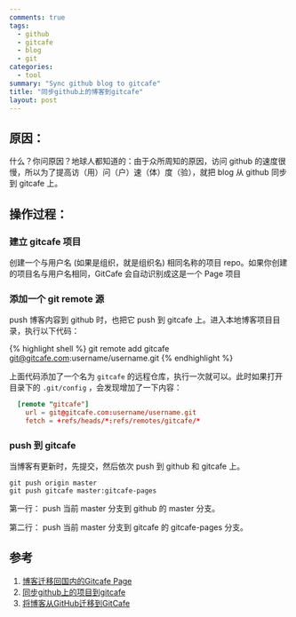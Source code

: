 ```yaml
---
comments: true
tags:
  - github
  - gitcafe
  - blog
  - git
categories:
  - tool
summary: "Sync github blog to gitcafe"
title: "同步github上的博客到gitcafe"
layout: post
---
```


## 原因：

什么？你问原因？地球人都知道的：由于众所周知的原因，访问 github 的速度很慢，所以为了提高访（用）问（户）速（体）度（验），就把 blog 从 github 同步到 gitcafe 上。


## 操作过程：

### 建立 gitcafe 项目

创建一个与用户名 (如果是组织，就是组织名) 相同名称的项目 repo。如果你创建的项目名与用户名相同，GitCafe 会自动识别成这是一个 Page 项目

<!-- more -->

### 添加一个 git remote 源

push 博客内容到 github 时，也把它 push 到 gitcafe 上。进入本地博客项目目录，执行以下代码：

{% highlight shell %}
git remote add gitcafe git@gitcafe.com:username/username.git
{% endhighlight %}

上面代码添加了一个名为 `gitcafe` 的远程仓库，执行一次就可以。此时如果打开目录下的 `.git/config` ，会发现增加了一下内容：

~~~conf
  [remote "gitcafe"]
    url = git@gitcafe.com:username/username.git
    fetch = +refs/heads/*:refs/remotes/gitcafe/*
~~~

### push 到 gitcafe

当博客有更新时，先提交，然后依次 push 到 github 和 gitcafe 上。

``` shell
git push origin master
git push gitcafe master:gitcafe-pages
```

第一行： push 当前 master 分支到 github 的 master 分支。

第二行： push 当前 master 分支到 gitcafe 的 gitcafe-pages 分支。


## 参考
1. [博客迁移回国内的Gitcafe Page](http://www.besteric.com/2014/11/16/build-blog-mirror-site-on-gitcafe/)
2. [同步github上的项目到gitcafe](http://cxh.me/2014/06/28/gitsync-github-gitcafe/)
3. [将博客从GitHub迁移到GitCafe](http://blog.devtang.com/blog/2014/06/02/use-gitcafe-to-host-blog/)
